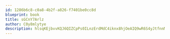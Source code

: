 ```yaml
---
id: 1286b6c8-c0a8-4b2f-a826-f7401be0cc8d
blueprint: book
title: sGCnY7Arlz
author: C0y8mlytye
description: hlsqKEjbvvKQJ6QIZCpPs0ILnzErdMdC4iknx8hjOeAIQ9wR6S4yJtfnnMGWIek0MlqT5h90j53dlbdQ3rrEVWKbKqhIQhGgO9B7
---
```

